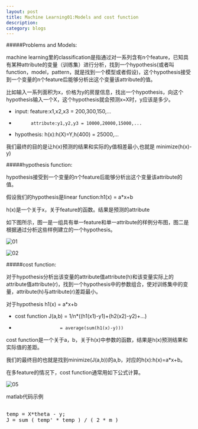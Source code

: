 ```yaml
---
layout: post
title: Machine Learning01:Models and cost function
description: 
category: blogs
---
```


#####Problems and Models:

machine learning里的classification是指通过对一系列含有n个feature，已知具有某种attribute的变量（训练集）进行分析，找到一个hypothesis(或者叫function，model，pattern，就是找到一个模型或者假设)，这个hypothesis接受到一个变量的n个feature后能够分析出这个变量该attribute的值。

比如输入一系列面积为x，价格为y的房屋信息，找出一个hypothesis，向这个hypothesis输入一个X，这个hypothesis就会预测x=X时，y应该是多少。

* input:	feature:x1,x2,x3 = 200,300,150,...
*			attribute:y1,y2,y3 = 10000,20000,15000,...

* hypothesis:	h(x):h(X)=Y,h(400) = 25000,...

我们最终的目的是让h(x)预测的结果和实际的y值相差最小,也就是 minimize(h(x)-y)



#####hypothesis function:

hypothesis接受到一个变量的n个feature后能够分析出这个变量该attribute的值。

假设我们的hypothesis是linear function:h1(x) = a*x+b

h(x)是一个关于x，关于feature的函数。结果是预测的attribute

如下图所示，图一是一组具有单一feature和单一attribute的样例分布图，图二是根据通过分析这些样例建立的一个hypothesis。

![01](http://picturereq.herokuapp.com/images/coursera/ml_01.png)

![02](http://picturereq.herokuapp.com/images/coursera/ml_02.png)

#####cost function:

对于hypothesis分析出该变量的attribute值attribute(h)和该变量实际上的attribute值attribute(r)，找到一个hypothesis中的参数组合，使对训练集中的变量，attribute(h)与attribute(r)差距最小。

对于hypothesis h1(x) = a*x+b

* cost function J(a,b) = 1/n*((h1(x1)-y1)+(h2(x2)-y2)+...)
* 					   = average(sum(h1(x)-y)))
					 
cost function是一个关于a，b，关于h(x)中参数的函数，结果是h(x)预测结果和实际值的差距。

我们的最终目的也就是找到minimize(J(a,b))的a,b，对应的h(x):h(x)=a*x+b。

在多feature的情况下，cost function通常用如下公式计算。

![05](http://picturereq.herokuapp.com/images/coursera/ml_05.png)

matlab代码示例

<pre>

temp = X*theta - y;
J = sum ( temp' * temp ) / ( 2 * m )

</pre>